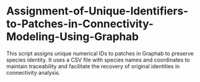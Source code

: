 # Assignment-of-Unique-Identifiers-to-Patches-in-Connectivity-Modeling-Using-Graphab
This script assigns unique numerical IDs to patches in Graphab to preserve species identity. It uses a CSV file with species names and coordinates to maintain traceability and facilitate the recovery of original identities in connectivity analysis.
